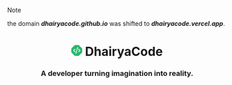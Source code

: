 > [!NOTE]
> the domain **_dhairyacode.github.io_** was shifted to **_dhairyacode.vercel.app_**. 

<h1 align="center">
  <a href="https://dhairyacode.vercel.app"><img src="assets/img/logo.png" width="25" height="25" alt="LOGO"></a>
  DhairyaCode
</h1>

<h3 align="center">A developer turning imagination into reality.</h3>
